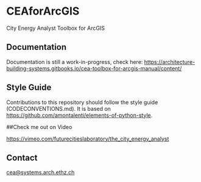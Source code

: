 # CEAforArcGIS

City Energy Analyst Toolbox for ArcGIS

## Documentation

Documentation is still a work-in-progress, check here: https://architecture-building-systems.gitbooks.io/cea-toolbox-for-arcgis-manual/content/

## Style Guide

Contributions to this repository should follow the style guide (CODECONVENTIONS.md). It is based on https://github.com/amontalenti/elements-of-python-style.

##Check me out on Video

https://vimeo.com/futurecitieslaboratory/the_city_energy_analyst

## Contact

cea@systems.arch.ethz.ch



